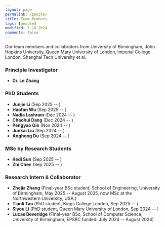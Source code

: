 ```yaml
---
layout: page
permalink: /people/
title: Team Members
tags: [people]
modified: 3-10-2024
comments: false
---
```



Our team members and collabrators from University of Birmingham, John Hopkins University, Queen Mary University of London, Imperial College London, Shanghai Tech University et al.

### Principle Investigator

* **Dr. Le Zhang**
 
### PhD Students

* **Junjie Li** (Sep 2025 -- )
* **Haofan Wu** (Sep 2025 -- )
* **Nadia Lashram** (Dec 2024 -- )
* **Chaohui Dang** (Dec 2024 -- )
* **Pengyao Qin** (Nov 2024 -- )
* **Junkai Liu** (Sep 2024 -- )
* **Anghong Du** (Sep 2024 -- )

### MSc by Research Students

* **Kedi Sun** (Sep 2025 -- )
* **Zhi Chen** (Sep 2025 -- )


### Research Intern & Collaborator

* **Zhejia Zhang** (Final-year BSc student, School of Engineering, University of Birmingham, May 2025 -- August 2025, now MSc at the Northwestern University, USA.)
* **Tianli Tao** (PhD student, Kings College London, Sep 2025 -- )
* **Siyou Li** (PhD student, Queen Mary University of London, Sep 2024 -- )
* **Lucas Beveridge** (Final-year BSc, School of Computer Science, University of Birmingham, EPSRC funded: July 2024 -- August 2024)
